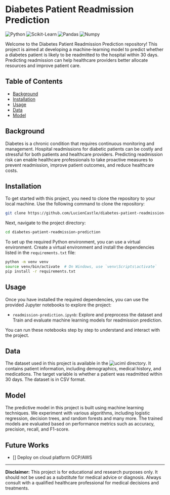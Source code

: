 # Diabetes Patient Readmission Prediction

![Python](https://img.shields.io/badge/Python-3.7%20%7C%203.8%20%7C%203.9-blue)
![Scikit-Learn](https://img.shields.io/badge/Scikit--Learn-1.2.2-orange)
![Pandas](https://img.shields.io/badge/Pandas-1.5.3-green)
![Numpy](https://img.shields.io/badge/Numpy-1.23.5-red)

Welcome to the Diabetes Patient Readmission Prediction repository! This project is aimed at developing a machine-learning model to predict whether a diabetes patient is likely to be readmitted to the hospital within 30 days. Predicting readmission can help healthcare providers better allocate resources and improve patient care.

## Table of Contents
- [Background](#background)
- [Installation](#installation)
- [Usage](#usage)
- [Data](#data)
- [Model](#model)

## Background

Diabetes is a chronic condition that requires continuous monitoring and management. Hospital readmissions for diabetic patients can be costly and stressful for both patients and healthcare providers. Predicting readmission risk can enable healthcare professionals to take proactive measures to prevent readmission, improve patient outcomes, and reduce healthcare costs.

## Installation

To get started with this project, you need to clone the repository to your local machine. Use the following command to clone the repository:

```bash
git clone https://github.com/LucienCastle/diabetes-patient-readmission-prediction.git
```

Next, navigate to the project directory:

```bash
cd diabetes-patient-readmission-prediction
```

To set up the required Python environment, you can use a virtual environment. Create a virtual environment and install the dependencies listed in the `requirements.txt` file:

```bash
python -m venv venv
source venv/bin/activate  # On Windows, use `venv\Scripts\activate`
pip install -r requirements.txt
```

## Usage

Once you have installed the required dependencies, you can use the provided Jupyter notebooks to explore the project:

- `readmission-prediction.ipynb`: Explore and preprocess the dataset and Train and evaluate machine learning models for readmission prediction.

You can run these notebooks step by step to understand and interact with the project.

## Data

The dataset used in this project is available in the ![uciml directory](https://archive.ics.uci.edu/dataset/296/diabetes+130-us+hospitals+for+years+1999-2008). It contains patient information, including demographics, medical history, and medications. The target variable is whether a patient was readmitted within 30 days. The dataset is in CSV format.

## Model

The predictive model in this project is built using machine learning techniques. We experiment with various algorithms, including logistic regression, decision trees, and random forests and many more. The trained models are evaluated based on performance metrics such as accuracy, precision, recall, and F1-score.

## Future Works

- [] Deploy on cloud platform GCP/AWS

---

**Disclaimer:** This project is for educational and research purposes only. It should not be used as a substitute for medical advice or diagnosis. Always consult with a qualified healthcare professional for medical decisions and treatments.
